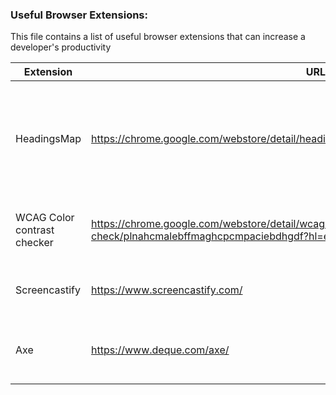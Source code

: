 ### Useful Browser Extensions:
This file contains a list of useful browser extensions that can increase a developer's productivity

| Extension       | URL              | Description |
|---------------- |----------------- |-------------------------------- |
| HeadingsMap                 | https://chrome.google.com/webstore/detail/headingsmap/flbjommegcjonpdmenkdiocclhjacmbi        | To check if our headings are in the right place and accessible to screen readers |
| WCAG Color contrast checker | https://chrome.google.com/webstore/detail/wcag-color-contrast-check/plnahcmalebffmaghcpcmpaciebdhgdf?hl=en | To avoid contrast problems with your application                                 |
| Screencastify               | https://www.screencastify.com/       | To record our web app for a demo                       |
| Axe                         | https://www.deque.com/axe/           | To execute automated accessibility tests very easily   |
